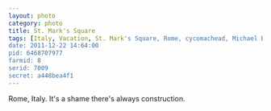 ```yaml
---
layout: photo
category: photo
title: St. Mark's Square
tags: [Italy, Vacation, St. Mark's Square, Rome, cycomachead, Michael Ball, Canon, 7D]
date: 2011-12-22 14:64:00
pid: 6468707977
farmid: 8
serid: 7009
secret: a448bea4f1
---
```


Rome, Italy. It's a shame there's always construction.
